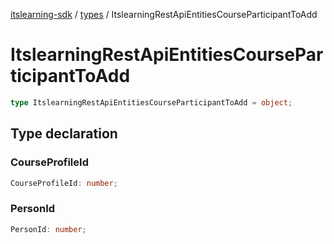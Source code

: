 [itslearning-sdk](../../modules.md) / [types](../index.md) / ItslearningRestApiEntitiesCourseParticipantToAdd

# ItslearningRestApiEntitiesCourseParticipantToAdd

```ts
type ItslearningRestApiEntitiesCourseParticipantToAdd = object;
```

## Type declaration

### CourseProfileId

```ts
CourseProfileId: number;
```

### PersonId

```ts
PersonId: number;
```
